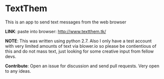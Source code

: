 TextThem
========

This is an app to send text messages from the web browser

**LINK**: paste into browser: http://www.textthem.tk/

**NOTE**: This was written using python 2.7. Also I only have a test account with very limited amounts of text via blower.io so please be contientious of this and do not mass text, just looking for some creative input from fellow devs. 

**Contribute**: Open an issue for discussion and send pull requests. Very open to any ideas.
               

